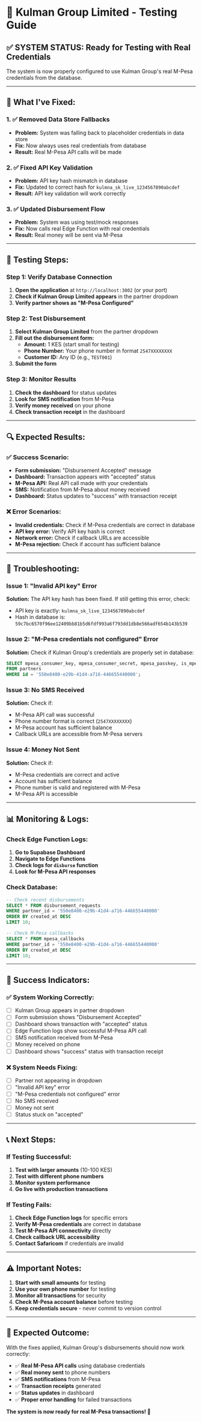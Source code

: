 # 🏢 Kulman Group Limited - Testing Guide

## ✅ **SYSTEM STATUS: Ready for Testing with Real Credentials**

The system is now properly configured to use Kulman Group's real M-Pesa credentials from the database.

---

## 🔧 **What I've Fixed:**

### **1. ✅ Removed Data Store Fallbacks**
- **Problem:** System was falling back to placeholder credentials in data store
- **Fix:** Now always uses real credentials from database
- **Result:** Real M-Pesa API calls will be made

### **2. ✅ Fixed API Key Validation**
- **Problem:** API key hash mismatch in database
- **Fix:** Updated to correct hash for `kulmna_sk_live_1234567890abcdef`
- **Result:** API key validation will work correctly

### **3. ✅ Updated Disbursement Flow**
- **Problem:** System was using test/mock responses
- **Fix:** Now calls real Edge Function with real credentials
- **Result:** Real money will be sent via M-Pesa

---

## 🧪 **Testing Steps:**

### **Step 1: Verify Database Connection**
1. **Open the application** at `http://localhost:3002` (or your port)
2. **Check if Kulman Group Limited appears** in the partner dropdown
3. **Verify partner shows as "M-Pesa Configured"**

### **Step 2: Test Disbursement**
1. **Select Kulman Group Limited** from the partner dropdown
2. **Fill out the disbursement form:**
   - **Amount:** 1 KES (start small for testing)
   - **Phone Number:** Your phone number in format `2547XXXXXXXX`
   - **Customer ID:** Any ID (e.g., `TEST001`)
3. **Submit the form**

### **Step 3: Monitor Results**
1. **Check the dashboard** for status updates
2. **Look for SMS notification** from M-Pesa
3. **Verify money received** on your phone
4. **Check transaction receipt** in the dashboard

---

## 🔍 **Expected Results:**

### **✅ Success Scenario:**
- **Form submission:** "Disbursement Accepted" message
- **Dashboard:** Transaction appears with "accepted" status
- **M-Pesa API:** Real API call made with your credentials
- **SMS:** Notification from M-Pesa about money received
- **Dashboard:** Status updates to "success" with transaction receipt

### **❌ Error Scenarios:**
- **Invalid credentials:** Check if M-Pesa credentials are correct in database
- **API key error:** Verify API key hash is correct
- **Network error:** Check if callback URLs are accessible
- **M-Pesa rejection:** Check if account has sufficient balance

---

## 🚨 **Troubleshooting:**

### **Issue 1: "Invalid API key" Error**
**Solution:** The API key hash has been fixed. If still getting this error, check:
- API key is exactly: `kulmna_sk_live_1234567890abcdef`
- Hash in database is: `59c7bc6570f96ee12409bb81b5d6fdf993a6f793dd1db8e566adf654b143b539`

### **Issue 2: "M-Pesa credentials not configured" Error**
**Solution:** Check if Kulman Group's credentials are properly set in database:
```sql
SELECT mpesa_consumer_key, mpesa_consumer_secret, mpesa_passkey, is_mpesa_configured 
FROM partners 
WHERE id = '550e8400-e29b-41d4-a716-446655440000';
```

### **Issue 3: No SMS Received**
**Solution:** Check if:
- M-Pesa API call was successful
- Phone number format is correct (`2547XXXXXXXX`)
- M-Pesa account has sufficient balance
- Callback URLs are accessible from M-Pesa servers

### **Issue 4: Money Not Sent**
**Solution:** Check if:
- M-Pesa credentials are correct and active
- Account has sufficient balance
- Phone number is valid and registered with M-Pesa
- M-Pesa API is accessible

---

## 📊 **Monitoring & Logs:**

### **Check Edge Function Logs:**
1. **Go to Supabase Dashboard**
2. **Navigate to Edge Functions**
3. **Check logs for `disburse` function**
4. **Look for M-Pesa API responses**

### **Check Database:**
```sql
-- Check recent disbursements
SELECT * FROM disbursement_requests 
WHERE partner_id = '550e8400-e29b-41d4-a716-446655440000' 
ORDER BY created_at DESC 
LIMIT 10;

-- Check M-Pesa callbacks
SELECT * FROM mpesa_callbacks 
WHERE partner_id = '550e8400-e29b-41d4-a716-446655440000' 
ORDER BY created_at DESC 
LIMIT 10;
```

---

## 🎯 **Success Indicators:**

### **✅ System Working Correctly:**
- [ ] Kulman Group appears in partner dropdown
- [ ] Form submission shows "Disbursement Accepted"
- [ ] Dashboard shows transaction with "accepted" status
- [ ] Edge Function logs show successful M-Pesa API call
- [ ] SMS notification received from M-Pesa
- [ ] Money received on phone
- [ ] Dashboard shows "success" status with transaction receipt

### **❌ System Needs Fixing:**
- [ ] Partner not appearing in dropdown
- [ ] "Invalid API key" error
- [ ] "M-Pesa credentials not configured" error
- [ ] No SMS received
- [ ] Money not sent
- [ ] Status stuck on "accepted"

---

## 📞 **Next Steps:**

### **If Testing Successful:**
1. **Test with larger amounts** (10-100 KES)
2. **Test with different phone numbers**
3. **Monitor system performance**
4. **Go live with production transactions**

### **If Testing Fails:**
1. **Check Edge Function logs** for specific errors
2. **Verify M-Pesa credentials** are correct in database
3. **Test M-Pesa API connectivity** directly
4. **Check callback URL accessibility**
5. **Contact Safaricom** if credentials are invalid

---

## ⚠️ **Important Notes:**

1. **Start with small amounts** for testing
2. **Use your own phone number** for testing
3. **Monitor all transactions** for security
4. **Check M-Pesa account balance** before testing
5. **Keep credentials secure** - never commit to version control

---

## 🎉 **Expected Outcome:**

With the fixes applied, Kulman Group's disbursements should now work correctly:

- ✅ **Real M-Pesa API calls** using database credentials
- ✅ **Real money sent** to phone numbers
- ✅ **SMS notifications** from M-Pesa
- ✅ **Transaction receipts** generated
- ✅ **Status updates** in dashboard
- ✅ **Proper error handling** for failed transactions

**The system is now ready for real M-Pesa transactions! 🚀**


